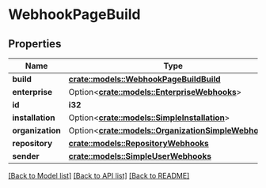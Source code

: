 # WebhookPageBuild

## Properties

Name | Type | Description | Notes
------------ | ------------- | ------------- | -------------
**build** | [**crate::models::WebhookPageBuildBuild**](webhook_page_build_build.md) |  | 
**enterprise** | Option<[**crate::models::EnterpriseWebhooks**](enterprise-webhooks.md)> |  | [optional]
**id** | **i32** |  | 
**installation** | Option<[**crate::models::SimpleInstallation**](simple-installation.md)> |  | [optional]
**organization** | Option<[**crate::models::OrganizationSimpleWebhooks**](organization-simple-webhooks.md)> |  | [optional]
**repository** | [**crate::models::RepositoryWebhooks**](repository-webhooks.md) |  | 
**sender** | [**crate::models::SimpleUserWebhooks**](simple-user-webhooks.md) |  | 

[[Back to Model list]](../README.md#documentation-for-models) [[Back to API list]](../README.md#documentation-for-api-endpoints) [[Back to README]](../README.md)


